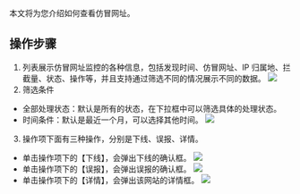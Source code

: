 本文将为您介绍如何查看仿冒网址。

## 操作步骤
1. 列表展示仿冒网址监控的各种信息，包括发现时间、仿冒网址、IP 归属地、拦截量、状态、操作等，并且支持通过筛选不同的情况展示不同的数据。 
![](https://main.qcloudimg.com/raw/52b7f2860b6e2be1e5c7c0c6c17f48ed.png)
2. 筛选条件
 - 全部处理状态：默认是所有的状态，在下拉框中可以筛选具体的处理状态。
 - 时间条件：默认是最近一个月，可以选择其他时间。
![](https://main.qcloudimg.com/raw/fb31f749f14af9f88ead39f75dd3f0f6.png)
3. 操作项下面有三种操作，分别是下线、误报、详情。
 - 单击操作项下的【下线】，会弹出下线的确认框。
![](https://main.qcloudimg.com/raw/83186e04e7d22cd6d393cdc22da9e542.png)
 - 单击操作项下的【误报】，会弹出误报的确认框。
![](https://main.qcloudimg.com/raw/c7c4535f903d80f8d893ff804f801bbc.png)
 - 单击操作项下的【详情】，会弹出该网站的详情框。
![](https://main.qcloudimg.com/raw/a6d04251eecc16fa4c9d94150a199c3c.png)
